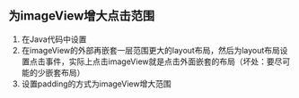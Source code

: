 ## 为imageView增大点击范围

1. 在Java代码中设置
2. 在imageView的外部再嵌套一层范围更大的layout布局，然后为layout布局设置点击事件，实际上点击imageView就是点击外面嵌套的布局（坏处：要尽可能的少嵌套布局）
3. 设置padding的方式为imageView增大范围